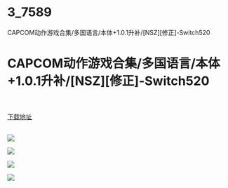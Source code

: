 # 3_7589
CAPCOM动作游戏合集/多国语言/本体+1.0.1升补/[NSZ][修正]-Switch520
# CAPCOM动作游戏合集/多国语言/本体+1.0.1升补/[NSZ][修正]-Switch520
 <br/></br>
[下载地址](https://www.switch520.cc/article/7589 "下载地址")
<br/></br>

<p><span><strong><img src="https://www.switch520.cc/muke_img/upload_art_editor_20201130-1_0027f89ff13f863f18d7f4e9714c5a99.jpg"></strong></span></p>
<p><span><strong><img src="https://www.switch520.cc/muke_img/upload_art_editor_20201130-1_140eef477d6e6bf5ad1c88a395006eef.jpg"></strong></span></p>
<p><span><strong><img src="https://www.switch520.cc/muke_img/upload_art_editor_20201130-1_e0767a67d155f044ce1f426683a6b4e5.jpg"></strong></span></p>
<p><span><strong><img src="https://www.switch520.cc/muke_img/upload_art_editor_20201130-1_6455eeeb4bc088db190c21bb4222ad78.jpg"></strong></span></p>
<p></p>
<p></p>

